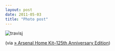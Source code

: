 ```yaml
---
layout: post
date: 2011-05-03
title: "Photo post"
---
```

![travisj](/images/3a737cfeeb820959e7ed57f6a41b2b549fc579ec158f1bb9d7711ef3567f30cc.jpg)

<p>(via <a href="http://www.nikeblog.com/2011/05/02/arsenal-home-kit-125th-anniversary-edition/?utm_source=feedburner&amp;utm_medium=feed&amp;utm_campaign=Feed: nikeblog/blogcraver (Nike Blog)">» Arsenal Home Kit–125th Anniversary Edition</a>)</p> 